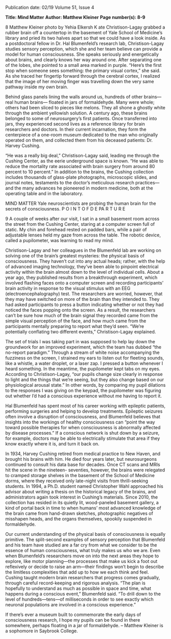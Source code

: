 Publication date: 02/19
Volume 51, Issue 4

**Title: Mind Matter**
**Author: Matthew Kleiner**
**Page number(s): 8-9**

8
Matthew Kleiner
photo by Yehia Elkersh 
K
ate Christison-Lagay grabbed a rubber 
brain off a countertop in the basement of Yale 
School of Medicine’s library and pried its two 
halves apart so that we could have a look inside. As a 
postdoctoral fellow in Dr. Hal Blumenfeld’s research 
lab, Christison-Lagay studies sensory perception, 
which she and her team believe can provide a model 
for human consciousness. She speaks seriously and 
energetically about brains, and clearly knows her way 
around one. After separating one of the lobes, she 
pointed to a small area marked in purple. “Here’s the 
first stop when someone sees something: the primary 
visual cortex,” she said. As she traced her fingertip 
forward through the cerebral cortex, I realized that 
the image of her moving finger was travelling down 
the very same pathway inside my own brain.


Behind glass panels lining the walls around us, 
hundreds of other brains—real human brains—
floated in jars of formaldehyde. Many were whole; 
others had been sliced to pieces like melons. They all 
shone a ghostly white through the ambient yellowish 
solution. A century ago, these brains belonged to 
some of neurosurgery’s first patients. Once transferred 
into jars, they experienced second lives as a reference 
library for brain researchers and doctors. In their 
current incarnation, they form the centerpiece of 
a one-room museum dedicated to the man who 
originally operated on them, and collected them from 
his deceased patients: Dr. Harvey Cushing.


“He was a really big deal,” Christison-Lagay said, 
leading me through the Cushing Center, as the eerie 
underground space is known. “He was able to reduce 
the mortality rate associated with brain surgery from 
around 80 percent to 10 percent.” In addition to the 
brains, the Cushing collection includes thousands 
of glass-plate photographs, microscopic slides, and 
journal notes, testaments to the doctor’s meticulous 
research practices—and the many advances he 
pioneered in modern medicine, both at the operating 
table and in the laboratory.

MIND MATTER 
Yale neuroscientists 
are probing the human 
brain for the secrets of 
consciousness.
P O I N T  O F  D E PA R T U R E


9
A couple of weeks after our visit, I sat in a small 
basement room across the street from the Cushing 
Center, staring at a computer screen full of static. 
My chin and forehead rested on padded bars, while a 
pair of adjustable lenses held my gaze from across the 
table. The robotic device, called a pupilometer, was 
learning to read my mind. 


Christison-Lagay and her colleagues in the 
Blumenfeld lab are working on solving one of the 
brain’s greatest mysteries: the physical basis of 
consciousness. They haven’t cut into any actual heads; 
rather, with the help of advanced imaging technology, 
they’ve been able to pinpoint electrical activity within 
the brain almost down to the level of individual 
cells. About a year ago, they published results 
from a breakthrough experiment, which involved 
flashing faces onto a computer screen and recording 
participants’ brain activity in response to the visual 
stimulus with an EEG (electroencephalography) test. 
The researchers are worried, however, that they 
may have switched on more of the brain than they 
intended to. They had asked participants to press a 
button indicating whether or not they had noticed 
the faces popping onto the screen. As a result, the 
researchers can’t be sure how much of the brain signal 
they recorded came from the simple visual perception 
of the face, and how much came from the participants 
mentally preparing to report what they’d seen. 
“We’re potentially conflating two different events,” 
Christison-Lagay explained.


The set of trials I was taking part in was supposed 
to help lay down the groundwork for an improved 
experiment, which the team has dubbed “the 
no-report paradigm.” Through a stream of white noise 
accompanying the fuzziness on the screen, I strained 
my ears to listen out for fleeting sounds, like a whistle, 
a water droplet, or a laser zap. I pressed a button 
whenever I heard something. In the meantime, the 
pupilometer kept tabs on my eyes. According to 
Christison-Lagay, “our pupils change size clearly in 
response to light and the things that we’re seeing, 
but they also change based on our physiological 
arousal state.” In other words, by comparing my pupil 
dilations to the responses I was giving on the keypad, 
the pupilometer was figuring out whether I’d had a 
conscious experience without me having to report it.


Hal Blumenfeld has spent most of his career working 
with epileptic patients, performing surgeries and 
helping to develop treatments. Epileptic seizures often 
involve a disruption of consciousness, and Blumenfeld 
believes that insights into the workings of healthy 
consciousness can “point the way toward possible 
therapies for when consciousness is abnormally 
affected by disease processes.” If a conscious network 
is shut down by a seizure, for example, doctors may 
be able to electrically stimulate that area if they know 
exactly where it is, and turn it back on.


In 1934, Harvey Cushing retired from medical 
practice to New Haven, and brought his brains with 
him. He died four years later, but neurosurgeons 
continued to consult his data base for decades. Once 
CT scans and MRIs hit the scene in the nineteen-
seventies, however, the brains were relegated to 
cramped storage shelves in the basement of the 
School of Medicine dorms, where they received only 
late-night visits from thrill-seeking students. In 1994, 
a Ph.D. student named Christopher Wahl approached 
his advisor about writing a thesis on the historical 
legacy of the brains, and administrators again took 
interest in Cushing’s materials. Since 2010, the 
collection has resided in its quietly lit, wood-paneled 
basement gallery, a kind of portal back in time to when 
humans’ most advanced knowledge of the brain came 
from hand-drawn sketches, photographic negatives of 
misshapen heads, and the organs themselves, spookily 
suspended in formaldehyde. 


Our current understanding of the physical 
basis of consciousness is equally primitive. The 
split-second examples of sensory perception that 
Blumenfeld and his team have studied are a far cry 
from what we consider to be the essence of human 
consciousness, what truly makes us who we are. Even 
when Blumenfeld’s researchers move on into the next 
areas they hope to explore, like motor planning—the 
processes that make us kick a foot out reflexively or 
decide to raise an arm—their findings won’t begin to 
describe the limitless complexities that add up to how 
we each think and feel. Cushing taught modern brain 
researchers that progress comes gradually, through 
careful record-keeping and rigorous analysis. “The 
plan is hopefully to understand as much as possible 
in space and time, what happens during a conscious 
event,” Blumenfeld said. “To drill down to the level 
of hundreds—tens—of milliseconds in order to see 
exactly which neuronal populations are involved in a 
conscious experience.” 


If there’s ever a museum built to commemorate the 
early days of consciousness research, I hope my pupils 
can be found in there somewhere, perhaps floating in 
a jar of formaldehyde. 
– Matthew Kleiner is a sophomore 
in Saybrook College.